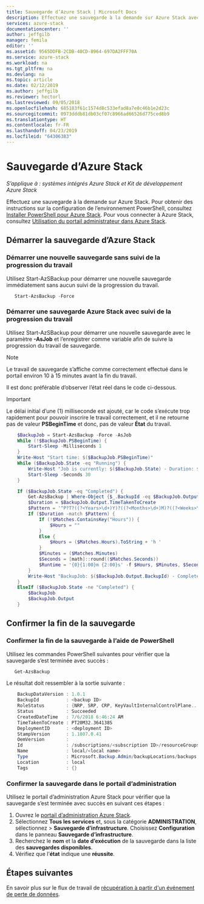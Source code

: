 ```yaml
---
title: Sauvegarde d’Azure Stack | Microsoft Docs
description: Effectuez une sauvegarde à la demande sur Azure Stack avec la sauvegarde en place.
services: azure-stack
documentationcenter: ''
author: jeffgilb
manager: femila
editor: ''
ms.assetid: 9565DDFB-2CDB-40CD-8964-697DA2FFF70A
ms.service: azure-stack
ms.workload: na
ms.tgt_pltfrm: na
ms.devlang: na
ms.topic: article
ms.date: 02/12/2019
ms.author: jeffgilb
ms.reviewer: hectorl
ms.lastreviewed: 09/05/2018
ms.openlocfilehash: 685183f61c1574d8c533efad8a7e0c46b1e2d23c
ms.sourcegitcommit: 0973dddb81db03cf07c8966ad66526d775ced8b9
ms.translationtype: HT
ms.contentlocale: fr-FR
ms.lasthandoff: 04/23/2019
ms.locfileid: "64306383"
---
```

# <a name="back-up-azure-stack"></a>Sauvegarde d’Azure Stack

*S’applique à : systèmes intégrés Azure Stack et Kit de développement Azure Stack*

Effectuez une sauvegarde à la demande sur Azure Stack. Pour obtenir des instructions sur la configuration de l’environnement PowerShell, consultez [Installer PowerShell pour Azure Stack](azure-stack-powershell-install.md). Pour vous connecter à Azure Stack, consultez [Utilisation du portail administrateur dans Azure Stack](azure-stack-manage-portals.md).

## <a name="start-azure-stack-backup"></a>Démarrer la sauvegarde d’Azure Stack

### <a name="start-a-new-backup-without-job-progress-tracking"></a>Démarrer une nouvelle sauvegarde sans suivi de la progression du travail
Utilisez Start-AzSBackup pour démarrer une nouvelle sauvegarde immédiatement sans aucun suivi de la progression du travail.

```powershell
   Start-AzsBackup -Force
```

### <a name="start-azure-stack-backup-with-job-progress-tracking"></a>Démarrer une sauvegarde Azure Stack avec suivi de la progression du travail
Utilisez Start-AzSBackup pour démarrer une nouvelle sauvegarde avec le paramètre **-AsJob** et l’enregistrer comme variable afin de suivre la progression du travail de sauvegarde.

> [!NOTE]
> Le travail de sauvegarde s’affiche comme correctement effectué dans le portail environ 10 à 15 minutes avant la fin du travail.
>
> Il est donc préférable d’observer l’état réel dans le code ci-dessous.

> [!IMPORTANT]
> Le délai initial d’une (1) milliseconde est ajouté, car le code s’exécute trop rapidement pour pouvoir inscrire le travail correctement, et il ne retourne pas de valeur **PSBeginTime** et donc, pas de valeur **État** du travail.

```powershell
    $BackupJob = Start-AzsBackup -Force -AsJob
    While (!$BackupJob.PSBeginTime) {
        Start-Sleep -Milliseconds 1
    }
    Write-Host "Start time: $($BackupJob.PSBeginTime)"
    While ($BackupJob.State -eq "Running") {
        Write-Host "Job is currently: $($BackupJob.State) - Duration: $((New-TimeSpan -Start ($BackupJob.PSBeginTime) -End (Get-Date)).ToString().Split(".")[0])"
        Start-Sleep -Seconds 30
    }

    If ($BackupJob.State -eq "Completed") {
        Get-AzsBackup | Where-Object {$_.BackupId -eq $BackupJob.Output.BackupId}
        $Duration = $BackupJob.Output.TimeTakenToCreate
        $Pattern = '^P?T?((?<Years>\d+)Y)?((?<Months>\d+)M)?((?<Weeks>\d+)W)?((?<Days>\d+)D)?(T((?<Hours>\d+)H)?((?<Minutes>\d+)M)?((?<Seconds>\d*(\.)?\d*)S)?)$'
        If ($Duration -match $Pattern) {
            If (!$Matches.ContainsKey("Hours")) {
                $Hours = ""
            } 
            Else {
                $Hours = ($Matches.Hours).ToString + 'h '
            }
            $Minutes = ($Matches.Minutes)
            $Seconds = [math]::round(($Matches.Seconds))
            $Runtime = '{0}{1:00}m {2:00}s' -f $Hours, $Minutes, $Seconds
        }
        Write-Host "BackupJob: $($BackupJob.Output.BackupId) - Completed with Status: $($BackupJob.Output.Status) - It took: $($Runtime) to run" -ForegroundColor Green
    }
    ElseIf ($BackupJob.State -ne "Completed") {
        $BackupJob
        $BackupJob.Output
    }
```

## <a name="confirm-backup-has-completed"></a>Confirmer la fin de la sauvegarde

### <a name="confirm-backup-has-completed-using-powershell"></a>Confirmer la fin de la sauvegarde à l’aide de PowerShell
Utilisez les commandes PowerShell suivantes pour vérifier que la sauvegarde s’est terminée avec succès :

```powershell
   Get-AzsBackup
```

Le résultat doit ressembler à la sortie suivante :

```powershell
    BackupDataVersion : 1.0.1
    BackupId          : <backup ID>
    RoleStatus        : {NRP, SRP, CRP, KeyVaultInternalControlPlane...}
    Status            : Succeeded
    CreatedDateTime   : 7/6/2018 6:46:24 AM
    TimeTakenToCreate : PT20M32.364138S
    DeploymentID      : <deployment ID>
    StampVersion      : 1.1807.0.41
    OemVersion        : 
    Id                : /subscriptions/<subscription ID>/resourceGroups/System.local/providers/Microsoft.Backup.Admin/backupLocations/local/backups/<backup ID>
    Name              : local/<local name>
    Type              : Microsoft.Backup.Admin/backupLocations/backups
    Location          : local
    Tags              : {}
```

### <a name="confirm-backup-has-completed-in-the-administration-portal"></a>Confirmer la sauvegarde dans le portail d’administration
Utilisez le portail d’administration Azure Stack pour vérifier que la sauvegarde s’est terminée avec succès en suivant ces étapes :

1. Ouvrez le [portail d’administration Azure Stack](azure-stack-manage-portals.md).
2. Sélectionnez **Tous les services** et, sous la catégorie **ADMINISTRATION**, sélectionnez > **Sauvegarde d’infrastructure**. Choisissez **Configuration** dans le panneau **Sauvegarde d’infrastructure**.
3. Recherchez le **nom** et la **date d’exécution** de la sauvegarde dans la liste des **sauvegardes disponibles**.
4. Vérifiez que l’**état** indique une **réussite**.

## <a name="next-steps"></a>Étapes suivantes

En savoir plus sur le flux de travail de [récupération à partir d'un événement de perte de données](azure-stack-backup-recover-data.md).
